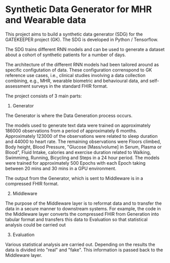 # Synthetic Data Generator for MHR and Wearable data

This project aims to build a synthetic data generator (SDG) for the GATEKEEPER project (GK). 
The SDG is developed in Python / Tensorflow.

The SDG trains different RNN models and can be used to generate a dataset about a cohort of synthetic patients for a number of days.

The architecture of the different RNN models had been tailored around as specific configutation of data. 
These configuration correnspond to GK reference use cases, i.e., clinical studies involving a data collection combining, e.g., MHR, wearable biometric and behavioural data, and self-assessment surveys in the standard FHIR format.

The project consists of 3 main parts:

1. Generator

The Generator is where the Data Generation process occurs. 

The models used to generate text data were trained on approximately 186000 observations from a period of approximately 6 months. Approximately 123000 of the observations were related to sleep duration and 44000 to heart rate. The remaining observations were Floors climbed, Body height, Blood Pressure, "Glucose [Mass/volume] in Serum, Plasma or Blood", Fluid Intake, calories and exercise duration related to Walking, Swimmimg, Running, Bicycling and Steps in a 24 hour period. The models were trained for approximately 500 Epochs with each Epoch taking between 20 mins and 30 mins in a GPU environment.

The output from the Generator, which is sent to Middleware is in a compressed FHIR format.

2. Middleware

The purpose of the Middleware layer is to reformat data and to transfer the data in a secure manner to downstream systems. For example, the code in the Middleware layer converts the compressed FHIR from Generation into tabular format and transfers this data to Evaluation so that statistical analysis could be carried out 

3. Evaluation

Various statistical analysis are carried out. Depending on the results the data is divided into "real" and "fake". This information is passed back to the Middleware layer.
